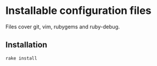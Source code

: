 # Installable configuration files

Files cover git, vim, rubygems and ruby-debug.

## Installation

    rake install
